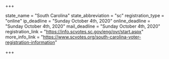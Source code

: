 +++

state_name = "South Carolina"
state_abbreviation = "sc"
registration_type = "online"
ip_deadline = "Sunday October 4th, 2020"
online_deadline = "Sunday October 4th, 2020"
mail_deadline = "Sunday October 4th, 2020"
registration_link = "https://info.scvotes.sc.gov/eng/ovr/start.aspx"
more_info_link = "https://www.scvotes.org/south-carolina-voter-registration-information"

+++